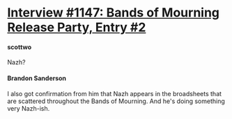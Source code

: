 # [Interview #1147: Bands of Mourning Release Party, Entry #2](https://www.theoryland.com/intvmain.php?i=1147#2)

#### scottwo

Nazh?

#### Brandon Sanderson

I also got confirmation from him that Nazh appears in the broadsheets that are scattered throughout the Bands of Mourning. And he's doing something very Nazh-ish.

